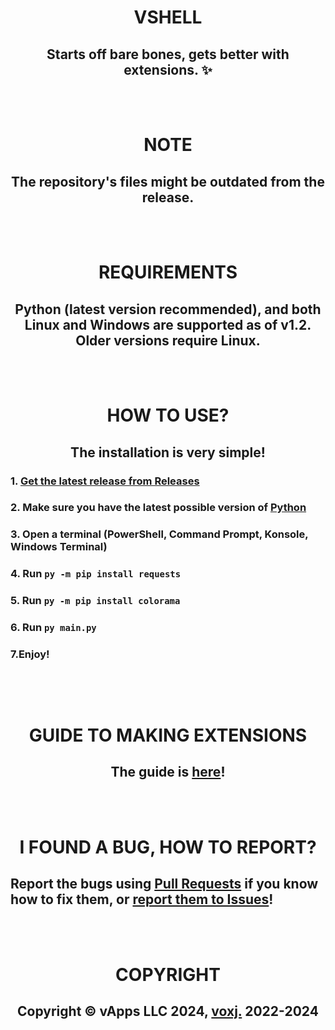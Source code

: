 <h1 align="center">VSHELL</h1>
<h2 align="center">Starts off bare bones, gets better with extensions. ✨</h2>
<br><br>
<h1 align='center'>NOTE</h1>
<h2 align='center'>The repository's files might be outdated from the release.</h2>
<br><br>
<h1 align='center'>REQUIREMENTS</h1>
<h2 align='center'>Python (latest version recommended), and both Linux and Windows are supported as of v1.2. Older versions require Linux.</h2>
<br><br>
<h1 align='center'>HOW TO USE?</h1>
<h2 align='center'>The installation is very simple!</h2>
<h3>1. <a href='https://github.com/voxj/vShell/releases/'>Get the latest release from Releases</a></h3>
<h3>2. Make sure you have the latest possible version of <a href='https://python.org'>Python</a></h3>
<h3>3. Open a terminal (PowerShell, Command Prompt, Konsole, Windows Terminal)</h3>
<h3>4. Run <code>py -m pip install requests</code></h3>
<h3>5. Run <code>py -m pip install colorama</code></h3>
<h3>6. Run <code>py main.py</code></h3>
<h3>7.Enjoy!</h3>
<h2></h2>
<br><br>
<h1 align='center'>GUIDE TO MAKING EXTENSIONS</h1>
<h2 align='center'>The guide is <a href='https://vshell-vxj.github.io/g'>here</a>!</h2>
<br><br>
<h1 align='center'>I FOUND A BUG, HOW TO REPORT?</h1>
<h2>Report the bugs using <a href='https://github.com/voxj/vShell/pulls'>Pull Requests</a> if you know how to fix them, or <a href='https://github.com/voxj/vShell/issues'>report them to Issues</a>!</h2>
<br><br>
<h1 align='center'>COPYRIGHT</h1>
<h2 align='center'>Copyright ©️ vApps LLC 2024, <a href='https://vxj.is-a.dev'>voxj.</a> 2022-2024</h2>
